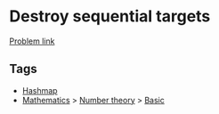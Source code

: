 # Destroy sequential targets

[Problem link](https://leetcode.com/problems/destroy-sequential-targets/)

## Tags

* [Hashmap](/README.md#Hashmap)
* [Mathematics](/README.md#Mathematics) > [Number theory](/README.md#Mathematics-Number_theory) > [Basic](/README.md#Mathematics-Number_theory-Basic)
